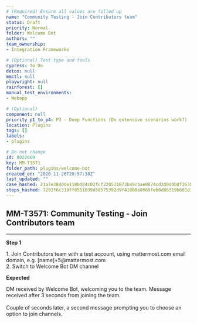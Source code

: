 ```yaml
---
# (Required) Ensure all values are filled up
name: "Community Testing - Join Contributors team"
status: Draft
priority: Normal
folder: Welcome Bot
authors: ""
team_ownership: 
- Integration Frameworks

# (Optional) Test type and tools
cypress: To Do
detox: null
mmctl: null
playwright: null
rainforest: []
manual_test_environments: 
- Webapp

# (Optional)
component: null
priority_p1_to_p4: P3 - Deep Functions (Do extensive scenarios work?)
location: Plugins
tags: []
labels: 
- plugins

# Do not change
id: 8022869
key: MM-T3571
folder_path: plugins/welcome-bot
created_on: "2020-11-26T20:57:38Z"
last_updated: ""
case_hashed: 21a7e3840de118bd84c02fcf220531873b49cbae0874cd2d0d0b8f36387cbf6446de6dca678dfeda0e4807ee1e2be7bd
steps_hashed: 7292f6c319ff8551839d58575392d9f41088e8668feb0d86319b681d18eaa59d061e0adb43d76ab0ace844e221888173
---
```


## MM-T3571: Community Testing - Join Contributors team

---

**Step 1**

1\. Join Contributors team with a test account, using mattermost.com email domain, e.g. \[name]+5\@mattermost.com\
2\. Switch to Welcome Bot DM channel

**Expected**

DM received by Welcome Bot, welcoming you to the team. Message received after 3 seconds from joining the team.\
\
Couple of seconds later, a second message prompting you to choose an option to join channels.
